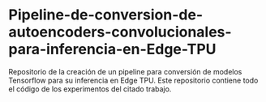 # Pipeline-de-conversion-de-autoencoders-convolucionales-para-inferencia-en-Edge-TPU

Repositorio de la creación de un pipeline para conversión de modelos Tensorflow para su inferencia en Edge TPU. Este repositorio contiene todo el código de los experimentos del citado trabajo.
